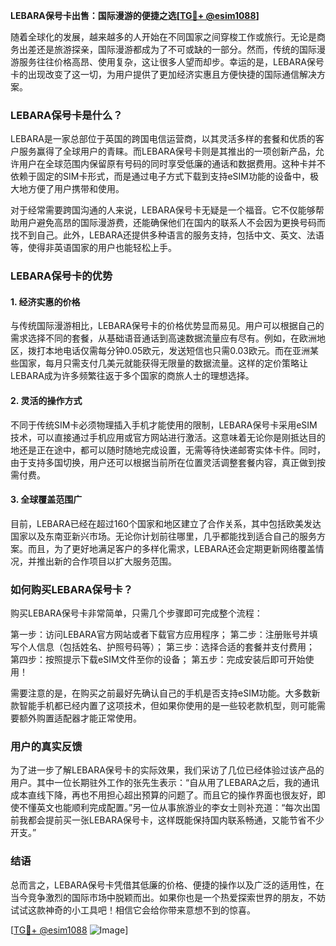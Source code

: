 **LEBARA保号卡出售：国际漫游的便捷之选[[TG💪+ @esim1088](https://t.me/s/esim1088)]**

随着全球化的发展，越来越多的人开始在不同国家之间穿梭工作或旅行。无论是商务出差还是旅游探亲，国际漫游都成为了不可或缺的一部分。然而，传统的国际漫游服务往往价格高昂、使用复杂，这让很多人望而却步。幸运的是，LEBARA保号卡的出现改变了这一切，为用户提供了更加经济实惠且方便快捷的国际通信解决方案。

### LEBARA保号卡是什么？

LEBARA是一家总部位于英国的跨国电信运营商，以其灵活多样的套餐和优质的客户服务赢得了全球用户的青睐。而LEBARA保号卡则是其推出的一项创新产品，允许用户在全球范围内保留原有号码的同时享受低廉的通话和数据费用。这种卡并不依赖于固定的SIM卡形式，而是通过电子方式下载到支持eSIM功能的设备中，极大地方便了用户携带和使用。

对于经常需要跨国沟通的人来说，LEBARA保号卡无疑是一个福音。它不仅能够帮助用户避免高昂的国际漫游费，还能确保他们在国内的联系人不会因为更换号码而找不到自己。此外，LEBARA还提供多种语言的服务支持，包括中文、英文、法语等，使得非英语国家的用户也能轻松上手。

### LEBARA保号卡的优势

#### 1. 经济实惠的价格
与传统国际漫游相比，LEBARA保号卡的价格优势显而易见。用户可以根据自己的需求选择不同的套餐，从基础语音通话到高速数据流量应有尽有。例如，在欧洲地区，拨打本地电话仅需每分钟0.05欧元，发送短信也只需0.03欧元。而在亚洲某些国家，每月只需支付几美元就能获得无限量的数据流量。这样的定价策略让LEBARA成为许多频繁往返于多个国家的商旅人士的理想选择。

#### 2. 灵活的操作方式
不同于传统SIM卡必须物理插入手机才能使用的限制，LEBARA保号卡采用eSIM技术，可以直接通过手机应用或官方网站进行激活。这意味着无论你是刚抵达目的地还是正在途中，都可以随时随地完成设置，无需等待快递邮寄实体卡件。同时，由于支持多国切换，用户还可以根据当前所在位置灵活调整套餐内容，真正做到按需付费。

#### 3. 全球覆盖范围广
目前，LEBARA已经在超过160个国家和地区建立了合作关系，其中包括欧美发达国家以及东南亚新兴市场。无论你计划前往哪里，几乎都能找到适合自己的服务方案。而且，为了更好地满足客户的多样化需求，LEBARA还会定期更新网络覆盖情况，并推出新的合作项目以扩大服务范围。

### 如何购买LEBARA保号卡？

购买LEBARA保号卡非常简单，只需几个步骤即可完成整个流程：

第一步：访问LEBARA官方网站或者下载官方应用程序；
第二步：注册账号并填写个人信息（包括姓名、护照号码等）；
第三步：选择合适的套餐并支付费用；
第四步：按照提示下载eSIM文件至你的设备；
第五步：完成安装后即可开始使用！

需要注意的是，在购买之前最好先确认自己的手机是否支持eSIM功能。大多数新款智能手机都已经内置了这项技术，但如果你使用的是一些较老款机型，则可能需要额外购置适配器才能正常使用。

### 用户的真实反馈

为了进一步了解LEBARA保号卡的实际效果，我们采访了几位已经体验过该产品的用户。其中一位长期驻外工作的张先生表示：“自从用了LEBARA之后，我的通讯成本直线下降，再也不用担心超出预算的问题了。而且它的操作界面也很友好，即使不懂英文也能顺利完成配置。”另一位从事旅游业的李女士则补充道：“每次出国前我都会提前买一张LEBARA保号卡，这样既能保持国内联系畅通，又能节省不少开支。”

### 结语

总而言之，LEBARA保号卡凭借其低廉的价格、便捷的操作以及广泛的适用性，在当今竞争激烈的国际市场中脱颖而出。如果你也是一个热爱探索世界的朋友，不妨试试这款神奇的小工具吧！相信它会给你带来意想不到的惊喜。

[[TG💪+ @esim1088](https://t.me/s/esim1088) ![Image](https://i.postimg.cc/4NQfJmqS/Snipaste-2025-05-13-00-14-12.png)]